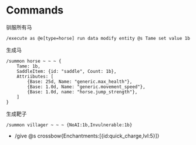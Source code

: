
# Commands

驯服所有马

```mcfunction
/execute as @e[type=horse] run data modify entity @s Tame set value 1b
```

生成马

```mcfunction
/summon horse ~ ~ ~ {
	Tame: 1b,
	SaddleItem: {id: "saddle", Count: 1b},
	Attriibutes: [
		{Base: 25d, Name: "generic.max_health"},
		{Base: 1.0d, Name: "generic.movement_speed"},
		{Base: 1.0d, name: "horse.jump_strength"},
	]
}
```

生成靶子
```mcfunction
/summon villager ~ ~ ~ {NoAI:1b,Invulnerable:1b}
```

 * /give @s crossbow{Enchantments:[{id:quick_charge,lvl:5}]}
